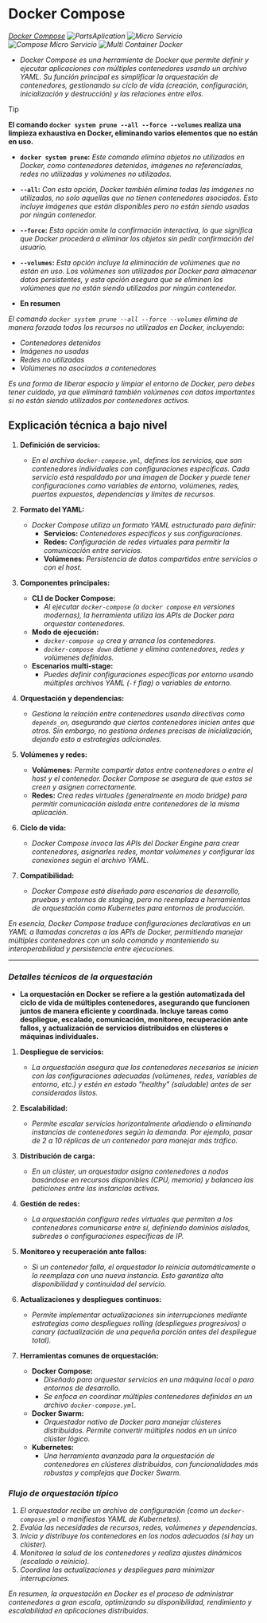 <!-- Autor: Daniel Benjamin Perez Morales -->
<!-- GitHub: https://github.com/DanielPerezMoralesDev13 -->
<!-- Correo electrónico: danielperezdev@proton.me -->

# **Docker Compose**

*[Docker Compose](https://docs.docker.com/reference/cli/docker/compose/ "https://docs.docker.com/reference/cli/docker/compose/")*
*![PartsAplication](/Images/PartsAplication.png "/Images/PartsAplication.png")*
*![Micro Servicio](/Images/Micro%20Servicios%20App.png "/Images/Micro%20Servicios%20App.png")*
*![Compose Micro Servicio](/Images/Docker%20Compose%20Micro%20Servicios.png "/Images/Docker%20Compose%20Micro%20Servicios.png")*
*![Multi Container Docker](/Images/Multi%20Container%20Docker%20Aplicacion.png "/Images/Multi%20Container%20Docker%20Aplicacion.png")*

- *Docker Compose es una herramienta de Docker que permite definir y ejecutar aplicaciones con múltiples contenedores usando un archivo YAML. Su función principal es simplificar la orquestación de contenedores, gestionando su ciclo de vida (creación, configuración, inicialización y destrucción) y las relaciones entre ellos.*

> [!TIP]
> **El comando `docker system prune --all --force --volumes` realiza una limpieza exhaustiva en Docker, eliminando varios elementos que no están en uso.**

- **`docker system prune`:** *Este comando elimina objetos no utilizados en Docker, como contenedores detenidos, imágenes no referenciadas, redes no utilizadas y volúmenes no utilizados.*

- **`--all`:** *Con esta opción, Docker también elimina todas las imágenes no utilizadas, no solo aquellas que no tienen contenedores asociados. Esto incluye imágenes que están disponibles pero no están siendo usadas por ningún contenedor.*

- **`--force`:** *Esta opción omite la confirmación interactiva, lo que significa que Docker procederá a eliminar los objetos sin pedir confirmación del usuario.*

- **`--volumes`:** *Esta opción incluye la eliminación de volúmenes que no están en uso. Los volúmenes son utilizados por Docker para almacenar datos persistentes, y esta opción asegura que se eliminen los volúmenes que no están siendo utilizados por ningún contenedor.*

- **En resumen**

*El comando `docker system prune --all --force --volumes` elimina de manera forzada todos los recursos no utilizados en Docker, incluyendo:*

- *Contenedores detenidos*
- *Imágenes no usadas*
- *Redes no utilizadas*
- *Volúmenes no asociados a contenedores*

*Es una forma de liberar espacio y limpiar el entorno de Docker, pero debes tener cuidado, ya que eliminará también volúmenes con datos importantes si no están siendo utilizados por contenedores activos.*

## **Explicación técnica a bajo nivel**

1. **Definición de servicios:**
   - *En el archivo `docker-compose.yml`, defines los servicios, que son contenedores individuales con configuraciones específicas. Cada servicio está respaldado por una imagen de Docker y puede tener configuraciones como variables de entorno, volúmenes, redes, puertos expuestos, dependencias y límites de recursos.*

2. **Formato del YAML:**
   - *Docker Compose utiliza un formato YAML estructurado para definir:*
     - **Servicios:** *Contenedores específicos y sus configuraciones.*
     - **Redes:** *Configuración de redes virtuales para permitir la comunicación entre servicios.*
     - **Volúmenes:** *Persistencia de datos compartidos entre servicios o con el host.*

3. **Componentes principales:**
   - **CLI de Docker Compose:**
     - *Al ejecutar `docker-compose` (o `docker compose` en versiones modernas), la herramienta utiliza las APIs de Docker para orquestar contenedores.*
   - **Modo de ejecución:**
     - *`docker-compose up` crea y arranca los contenedores.*
     - *`docker-compose down` detiene y elimina contenedores, redes y volúmenes definidos.*
   - **Escenarios multi-stage:**
     - *Puedes definir configuraciones específicas por entorno usando múltiples archivos YAML (`-f` flag) o variables de entorno.*

4. **Orquestación y dependencias:**
   - *Gestiona la relación entre contenedores usando directivas como `depends_on`, asegurando que ciertos contenedores inicien antes que otros. Sin embargo, no gestiona órdenes precisas de inicialización, dejando esto a estrategias adicionales.*

5. **Volúmenes y redes:**
   - **Volúmenes:** *Permite compartir datos entre contenedores o entre el host y el contenedor. Docker Compose se asegura de que estos se creen y asignen correctamente.*
   - **Redes:** *Crea redes virtuales (generalmente en modo bridge) para permitir comunicación aislada entre contenedores de la misma aplicación.*

6. **Ciclo de vida:**
   - *Docker Compose invoca las APIs del Docker Engine para crear contenedores, asignarles redes, montar volúmenes y configurar las conexiones según el archivo YAML.*

7. **Compatibilidad:**
   - *Docker Compose está diseñado para escenarios de desarrollo, pruebas y entornos de staging, pero no reemplaza a herramientas de orquestación como Kubernetes para entornos de producción.*

*En esencia, Docker Compose traduce configuraciones declarativas en un YAML a llamadas concretas a las APIs de Docker, permitiendo manejar múltiples contenedores con un solo comando y manteniendo su interoperabilidad y persistencia entre ejecuciones.*

---

### ***Detalles técnicos de la orquestación***

- **La orquestación en Docker se refiere a la gestión automatizada del ciclo de vida de múltiples contenedores, asegurando que funcionen juntos de manera eficiente y coordinada. Incluye tareas como despliegue, escalado, comunicación, monitoreo, recuperación ante fallos, y actualización de servicios distribuidos en clústeres o máquinas individuales.**

1. **Despliegue de servicios:**
   - *La orquestación asegura que los contenedores necesarios se inicien con las configuraciones adecuadas (volúmenes, redes, variables de entorno, etc.) y estén en estado "healthy" (saludable) antes de ser considerados listos.*

2. **Escalabilidad:**
   - *Permite escalar servicios horizontalmente añadiendo o eliminando instancias de contenedores según la demanda. Por ejemplo, pasar de 2 a 10 réplicas de un contenedor para manejar más tráfico.*

3. **Distribución de carga:**
   - *En un clúster, un orquestador asigna contenedores a nodos basándose en recursos disponibles (CPU, memoria) y balancea las peticiones entre las instancias activas.*

4. **Gestión de redes:**
   - *La orquestación configura redes virtuales que permiten a los contenedores comunicarse entre sí, definiendo dominios aislados, subredes o configuraciones específicas de IP.*

5. **Monitoreo y recuperación ante fallos:**
   - *Si un contenedor falla, el orquestador lo reinicia automáticamente o lo reemplaza con una nueva instancia. Esto garantiza alta disponibilidad y continuidad del servicio.*

6. **Actualizaciones y despliegues continuos:**
   - *Permite implementar actualizaciones sin interrupciones mediante estrategias como despliegues rolling (despliegues progresivos) o canary (actualización de una pequeña porción antes del despliegue total).*

7. **Herramientas comunes de orquestación:**
   - **Docker Compose:**
     - *Diseñado para orquestar servicios en una máquina local o para entornos de desarrollo.*
     - *Se enfoca en coordinar múltiples contenedores definidos en un archivo `docker-compose.yml`.*
   - **Docker Swarm:**
     - *Orquestador nativo de Docker para manejar clústeres distribuidos. Permite convertir múltiples nodos en un único clúster lógico.*
   - **Kubernetes:**
     - *Una herramienta avanzada para la orquestación de contenedores en clústeres distribuidos, con funcionalidades más robustas y complejas que Docker Swarm.*

### ***Flujo de orquestación típico***

1. *El orquestador recibe un archivo de configuración (como un `docker-compose.yml` o manifiestos YAML de Kubernetes).*
2. *Evalúa las necesidades de recursos, redes, volúmenes y dependencias.*
3. *Inicia y distribuye los contenedores en los nodos adecuados (si hay un clúster).*
4. *Monitorea la salud de los contenedores y realiza ajustes dinámicos (escalado o reinicio).*
5. *Coordina las actualizaciones y despliegues para minimizar interrupciones.*

*En resumen, la orquestación en Docker es el proceso de administrar contenedores a gran escala, optimizando su disponibilidad, rendimiento y escalabilidad en aplicaciones distribuidas.*
